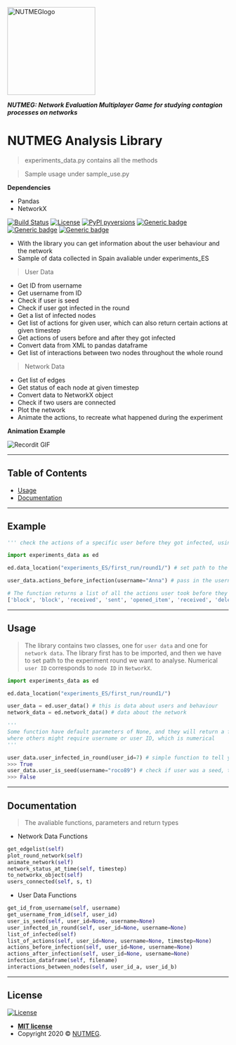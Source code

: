 <a href="http://fvcproductions.com"><img src="https://i.ibb.co/wrVMjTr/nutmeg.png" width="200px" title="NUTMEGlogo" alt="NUTMEGlogo"></a>

***NUTMEG: Network Evaluation Multiplayer Game for studying contagion processes on networks***

# NUTMEG Analysis Library

> experiments_data.py contains all the methods

> Sample usage under sample_use.py


**Dependencies**

- Pandas
- NetworkX 

[![Build Status](http://img.shields.io/travis/badges/badgerbadgerbadger.svg?style=flat-square)](https://travis-ci.org/badges/badgerbadgerbadger) [![License](http://img.shields.io/:license-mit-blue.svg?style=flat-square)](http://badges.mit-license.org) [![PyPI pyversions](https://img.shields.io/pypi/pyversions/ansicolortags.svg)](https://pypi.python.org/pypi/ansicolortags/) [![Generic badge](https://img.shields.io/badge/release-1.0-blue.svg)](https://shields.io/) [![Generic badge](https://img.shields.io/badge/NetworkX-2.1-blue.svg)](https://shields.io/) [![Generic badge](https://img.shields.io/badge/pandas-0.23.4-blue.svg)](https://shields.io/)


- With the library you can get information about the user behaviour and the network 
- Sample of data collected in Spain avaliable under experiments_ES

> User Data

- Get ID from username 
- Get username from ID
- Check if user is seed 
- Check if user got infected in the round
- Get a list of infected nodes 
- Get list of actions for given user, which can also return certain actions at given timestep
- Get actions of users before and after they got infected
- Convert data from XML to pandas dataframe 
- Get list of interactions between two nodes throughout the whole round 

> Network Data

- Get list of edges
- Get status of each node at given timestep
- Convert data to NetworkX object
- Check if two users are connected 
- Plot the network
- Animate the actions, to recreate what happened during the experiment

**Animation Example**

![Recordit GIF](https://i.ibb.co/R9k2Gxs/ezgif-5-24c13b369335.gif)

---

## Table of Contents

- [Usage](#usage)
- [Documentation](#documentation)

---

## Example

```python 
''' check the actions of a specific user before they got infected, using their username '''

import experiments_data as ed

ed.data_location("experiments_ES/first_run/round1/") # set path to the experiment

user_data.actions_before_infection(username="Anna") # pass in the username as parameter without XML extension

# The function returns a list of all the actions user took before they got infected
['block', 'block', 'received', 'sent', 'opened_item', 'received', 'deleted', 'received', 'deleted', 'sent', 'sent', 'sent', 'received']

```

---

## Usage
> The library contains two classes, one for `user data` and one for `network data`.
> The library first has to be imported, and then we have to set path to the experiment round we want to analyse.
> Numerical `user ID` corresponds to `node ID` in `NetworkX`.

```python 
import experiments_data as ed

ed.data_location("experiments_ES/first_run/round1/") 

user_data = ed.user_data() # this is data about users and behaviour
network_data = ed.network_data() # data about the network

'''
Some function have default parameters of None, and they will return a full list of actions,
where others might require username or user ID, which is numerical 
'''

user_data.user_infected_in_round(user_id=7) # simple function to tell you if a user was infected in the round, you can use either user ID or username
>>> True
user_data.user_is_seed(username="roco89") # check if user was a seed, the parameter is also either username or user ID 
>>> False
```

---

## Documentation
> The avaliable functions, parameters and return types 

- Network Data Functions

```python 
get_edgelist(self)
plot_round_network(self)
animate_network(self)
network_status_at_time(self, timestep)
to_networkx_object(self)
users_connected(self, s, t)
```

- User Data Functions 

```python 
get_id_from_username(self, username)
get_username_from_id(self, user_id)
user_is_seed(self, user_id=None, username=None)
user_infected_in_round(self, user_id=None, username=None)
list_of_infected(self)
list_of_actions(self, user_id=None, username=None, timestep=None)
actions_before_infection(self, user_id=None, username=None)
actions_after_infection(self, user_id=None, username=None)
infection_dataframe(self, filename)
interactions_between_nodes(self, user_id_a, user_id_b)
```

---

## License

[![License](http://img.shields.io/:license-mit-blue.svg?style=flat-square)](http://badges.mit-license.org)

- **[MIT license](http://opensource.org/licenses/mit-license.php)**
- Copyright 2020 © <a href="https://nutmeg.social" target="_blank">NUTMEG</a>.
